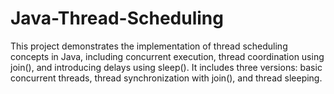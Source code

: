 # Java-Thread-Scheduling
This project demonstrates the implementation of thread scheduling concepts in Java, including concurrent execution, thread coordination using join(), and introducing delays using sleep(). It includes three versions: basic concurrent threads, thread synchronization with join(), and thread sleeping.
